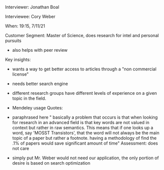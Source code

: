 Interviewer: Jonathan Boal

Interviewee: Cory Weber

When: 19:15, 7/11/21

Customer Segment: Master of Science, does research for intel and personal pursuits
- also helps with peer review

Key insights:
- wants a way to get better access to articles through a "non commercial license"
- needs better search engine
- different research groups have different levels of experience on a given topic in the field.
- Mendeley usage
Quotes:
- paraphrased here
 " basically a problem that occurs is that when looking for research in an advanced field is that
 key words are not valued in context but rather in raw semantics. This means that if one looks up a word,
 say 'MOSST Transistors', that the word will not always be the main topic of a paper but rather a footnote.
 having a methodology of find the .1% of papers would save significant amount of time"
Assessment: does not care

- simply put Mr. Weber would not need our application, the only portion of desire is based on search
optimization
